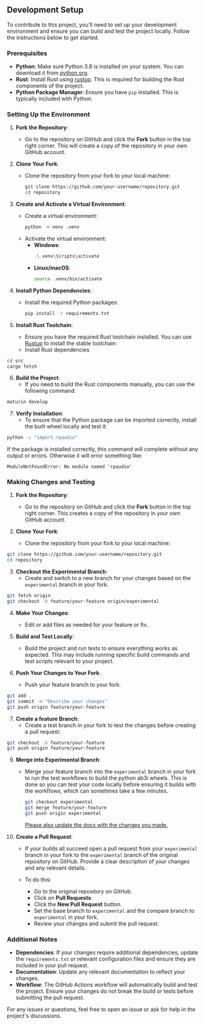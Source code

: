 ## Development Setup

To contribute to this project, you'll need to set up your development environment and ensure you can build and test the project locally. Follow the instructions below to get started.

### Prerequisites

- **Python**: Make sure Python 3.8 is installed on your system. You can download it from [python.org](https://www.python.org/downloads/).
- **Rust**: Install Rust using [rustup](https://rustup.rs/). This is required for building the Rust components of the project.
- **Python Package Manager**: Ensure you have `pip` installed. This is typically included with Python.

### Setting Up the Environment

1. **Fork the Repository**:
   - Go to the repository on GitHub and click the **Fork** button in the top right corner. This will create a copy of the repository in your own GitHub account.

2. **Clone Your Fork**:
   - Clone the repository from your fork to your local machine:
     ```bash
     git clone https://github.com/your-username/repository.git
     cd repository
     ```

3. **Create and Activate a Virtual Environment**:
   - Create a virtual environment:
     ```bash
     python -m venv .venv
     ```
   - Activate the virtual environment:
     - **Windows**:
       ```bash
       .\.venv\Scripts\activate
       ```
     - **Linux/macOS**:
       ```bash
       source .venv/bin/activate
       ```

4. **Install Python Dependencies**:
   - Install the required Python packages:
     ```bash
     pip install -r requirements.txt
     ```

5. **Install Rust Toolchain**:
   - Ensure you have the required Rust toolchain installed. You can use [Rustup](https://www.rust-lang.org/tools/install) to install the stable toolchain:
   - Install Rust dependencies
```bash
cd src
cargo fetch
```


6. **Build the Project**:
   - If you need to build the Rust components manually, you can use the following command:
```bash
maturin develop
```

7. **Verify Installation**:
   - To ensure that the Python package can be imported correctly, install the built wheel locally and test it:
```bash
python -c "import rpaudio"
```
If the package is installed correctly, this command will complete without any output or errors. Otherwise it will error something like:
```
ModuleNotFoundError: No module named 'rpaudio'
```

### Making Changes and Testing

1. **Fork the Repository**:
   - Go to the repository on GitHub and click the **Fork** button in the top right corner. This creates a copy of the repository in your own GitHub account.

2. **Clone Your Fork**:
   - Clone the repository from your fork to your local machine:
```bash
git clone https://github.com/your-username/repository.git
cd repository
```

3. **Checkout the Experimental Branch**:
   - Create and switch to a new branch for your changes based on the `experimental` branch in your fork:
```bash
git fetch origin
git checkout -b feature/your-feature origin/experimental
```

4. **Make Your Changes**:
   - Edit or add files as needed for your feature or fix.

5. **Build and Test Locally**:
   - Build the project and run tests to ensure everything works as expected. This may include running specific build commands and test scripts relevant to your project.

6. **Push Your Changes to Your Fork**:
   - Push your feature branch to your fork:
```bash
git add .
git commit -m "Describe your changes"
git push origin feature/your-feature
```

7. **Create a feature Branch**:
   - Create a test branch in your fork to test the changes before creating a pull request:
```bash
git checkout -b feature/your-feature
git push origin feature/your-feature
```


9. **Merge into Experimental Branch**:
   - Merge your feature branch into the `experimental` branch in your fork to run the test workflows to build the python ab3i wheels. This is done so you can test your code locally before ensuring it builds with the workflows, which can sometimes take a few minutes.
     ```bash
     git checkout experimental
     git merge feature/your-feature
     git push origin experimental
     ```
     [Please also update the docs with the changes you made.](docs\source)

10. **Create a Pull Request**:
    - If your builds all succeed open a pull request from your `experimental` branch in your fork to the `experimental` branch of the original repository on GitHub. Provide a clear description of your changes and any relevant details. 

    - To do this:
      - Go to the original repository on GitHub.
      - Click on **Pull Requests**.
      - Click the **New Pull Request** button.
      - Set the base branch to `experimental` and the compare branch to `experimental` in your fork.
      - Review your changes and submit the pull request.

### Additional Notes

- **Dependencies**: If your changes require additional dependencies, update the `requirements.txt` or relevant configuration files and ensure they are included in your pull request.
- **Documentation**: Update any relevant documentation to reflect your changes.
- **Workflow**: The GitHub Actions workflow will automatically build and test the project. Ensure your changes do not break the build or tests before submitting the pull request.

For any issues or questions, feel free to open an issue or ask for help in the project's discussions.